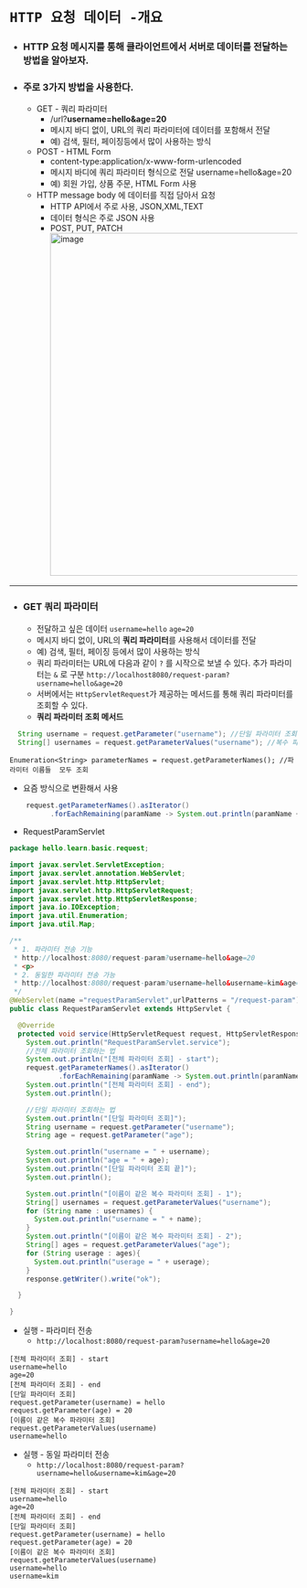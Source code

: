 # `HTTP 요청 데이터 -개요`

- ### HTTP 요청 메시지를 통해 클라이언트에서 서버로 데이터를 전달하는 방법을 알아보자.
- ### 주로 3가지 방법을 사용한다.
  - GET - 쿼리 파라미터
    - /url?<b>username=hello&age=20</b>
    - 메시지 바디 없이, URL의 쿼리 파라미터에 데이터를 포함해서 전달
    - 예) 검색, 필터, 페이징등에서 많이 사용하는 방식
  - POST - HTML Form
    - content-type:application/x-www-form-urlencoded
    - 메시지 바디에 쿼리 파라미터 형식으로 전달 username=hello&age=20
    - 예) 회원 가입, 상품 주문, HTML Form 사용
  - HTTP message body 에 데이터를 직접 담아서 요청
    - HTTP API에서 주로 사용, JSON,XML,TEXT
    - 데이터 형식은 주로 JSON 사용
    - POST, PUT, PATCH<br>
      <img width="600" alt="image" src="https://user-images.githubusercontent.com/100770651/233611803-6f94c8cd-ea31-4cc3-9347-a76284b5ecd5.png"><br>
<hr>

- ### GET 쿼리 파라미터
  - 전달하고 싶은 데이터
  `username=hello`
  `age=20`
  - 메시지 바디 없이, URL의 <b>쿼리 파라미터</b>를 사용해서 데이터를 전달
  - 예) 검색, 필터, 페이징 등에서 많이 사용하는 방식
  - 쿼리 파라미터는 URL에 다음과 같이 `?` 를 시작으로 보낼 수 있다. 추가 파라미터는 `&` 로 구분
  `http://localhost8080/request-param?username=hello&age=20`
  - 서버에서는 `HttpServletRequest`가 제공하는 메서드를 통해 쿼리 파라미터를 조회할 수 있다.
  - <b>쿼리 파라미터 조회 메서드</b>
```java
  String username = request.getParameter("username"); //단일 파라미터 조회
  String[] usernames = request.getParameterValues("username"); //복수 파라미터 조회  
```
  `Enumeration<String> parameterNames = request.getParameterNames(); //파라미터 이름들  모두 조회`<br>
  - 요즘 방식으로 변환해서 사용
```java
    request.getParameterNames().asIterator()
          .forEachRemaining(paramName -> System.out.println(paramName + "=" + request.getParameter(paramName)));
```
  - RequestParamServlet
```java
package hello.learn.basic.request;

import javax.servlet.ServletException;
import javax.servlet.annotation.WebServlet;
import javax.servlet.http.HttpServlet;
import javax.servlet.http.HttpServletRequest;
import javax.servlet.http.HttpServletResponse;
import java.io.IOException;
import java.util.Enumeration;
import java.util.Map;

/**
 * 1. 파라미터 전송 기능
 * http://localhost:8080/request-param?username=hello&age=20
 * <p>
 * 2. 동일한 파라미터 전송 가능
 * http://localhost:8080/request-param?username=hello&username=kim&age=20
 */
@WebServlet(name ="requestParamServlet",urlPatterns = "/request-param")
public class RequestParamServlet extends HttpServlet {

  @Override
  protected void service(HttpServletRequest request, HttpServletResponse response) throws ServletException, IOException {
    System.out.println("RequestParamServlet.service");
    //전체 파라미터 조회하는 법
    System.out.println("[전체 파라미터 조회] - start");
    request.getParameterNames().asIterator()
            .forEachRemaining(paramName -> System.out.println(paramName + "=" + request.getParameter(paramName)));
    System.out.println("[전체 파라미터 조회] - end");
    System.out.println();

    //단일 파라미터 조회하는 법
    System.out.println("[단일 파라미터 조회]");
    String username = request.getParameter("username");
    String age = request.getParameter("age");

    System.out.println("username = " + username);
    System.out.println("age = " + age);
    System.out.println("[단일 파라미터 조회 끝]");
    System.out.println();

    System.out.println("[이름이 같은 복수 파라미터 조회] - 1");
    String[] usernames = request.getParameterValues("username");
    for (String name : usernames) {
      System.out.println("username = " + name);
    }
    System.out.println("[이름이 같은 복수 파라미터 조회] - 2");
    String[] ages = request.getParameterValues("age");
    for (String userage : ages){
      System.out.println("userage = " + userage);
    }
    response.getWriter().write("ok");

  }

}

```

  - 실행 - 파라미터 전송
    - `http://localhost:8080/request-param?username=hello&age=20`
```결과
[전체 파라미터 조회] - start
username=hello
age=20
[전체 파라미터 조회] - end
[단일 파라미터 조회]
request.getParameter(username) = hello
request.getParameter(age) = 20
[이름이 같은 복수 파라미터 조회]
request.getParameterValues(username)
username=hello
```
  - 실행 - 동일 파라미터 전송
    - `http://localhost:8080/request-param?username=hello&username=kim&age=20`
```결과
[전체 파라미터 조회] - start
username=hello
age=20
[전체 파라미터 조회] - end
[단일 파라미터 조회]
request.getParameter(username) = hello
request.getParameter(age) = 20
[이름이 같은 복수 파라미터 조회]
request.getParameterValues(username)
username=hello
username=kim
```

